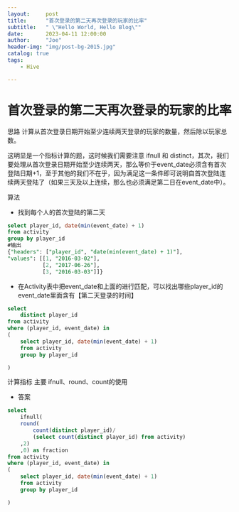 ```yaml
---
layout:     post
title:      "首次登录的第二天再次登录的玩家的比率"
subtitle:   " \"Hello World, Hello Blog\""
date:       2023-04-11 12:00:00
author:     "Joe"
header-img: "img/post-bg-2015.jpg"
catalog: true
tags:
    - Hive

---
```


>
# 首次登录的第二天再次登录的玩家的比率

思路
计算从首次登录日期开始至少连续两天登录的玩家的数量，然后除以玩家总数。

这明显是一个指标计算的题，这时候我们需要注意 ifnull 和 distinct，其次，我们要处理从首次登录日期开始至少连续两天，那么等价于event_date必须含有首次登陆日期+1，至于其他的我们不在乎，因为满足这一条件即可说明自首次登陆连续两天登陆了（如果三天及以上连续，那么也必须满足第二日在event_date中）。

算法

- 找到每个人的首次登陆的第二天

```sql
select player_id, date(min(event_date) + 1)
from activity
group by player_id
#输出
{"headers": ["player_id", "date(min(event_date) + 1)"], 
"values": [[1, "2016-03-02"], 
           [2, "2017-06-26"], 
           [3, "2016-03-03"]]}
```

- 在Activity表中把event_date和上面的进行匹配，可以找出哪些player_id的event_date里面含有【第二天登录的时间】

```sql
select 
	distinct player_id
from activity 
where (player_id, event_date) in
(
    select player_id, date(min(event_date) + 1)
    from activity
    group by player_id

)
```

计算指标
主要 ifnull、round、count的使用

- 答案


```sql
select 
	ifnull(
	round(
        count(distinct player_id)/ 
    	(select count(distinct player_id) from activity)
    ,2)
    ,0) as fraction
from activity 
where (player_id, event_date) in
(
    select player_id, date(min(event_date) + 1)
    from activity
    group by player_id

)
```


